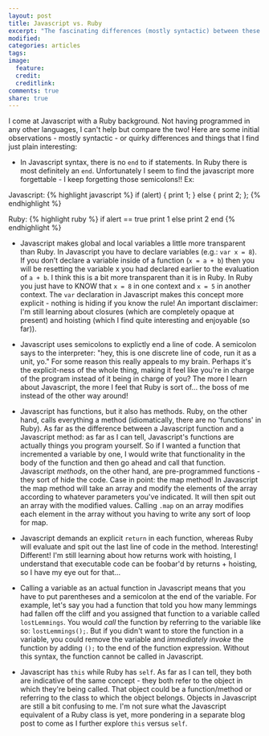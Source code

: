 ```yaml
---
layout: post
title: Javascript vs. Ruby
excerpt: "The fascinating differences (mostly syntactic) between these two programming languages"
modified:
categories: articles
tags:
image:
  feature:
  credit:
  creditlink:
comments: true
share: true
---
```


I come at Javascript with a Ruby background. Not having programmed in any other languages, I can't help but compare the two! Here are some initial observations - mostly syntactic - or quirky differences and things that I find just plain interesting:

- In Javascript syntax, there is no `end` to if statements. In Ruby there is most definitely an `end`. Unfortunately I seem to find the javascript more forgettable - I keep forgetting those semicolons!! Ex:

Javascript:
{% highlight javascript %}
if (alert) {
  print 1;
} else {
  print 2;
};
{% endhighlight %}

Ruby:
{% highlight ruby %}
if alert == true
  print 1
else
  print 2
end
{% endhighlight %}

- Javascript makes global and local variables a little more transparent than Ruby. In Javascript you have to declare variables (e.g.: `var x = 8`). If you don’t declare a variable inside of a function (`x = a + b`) then you will be resetting the variable x you had declared earlier to the evaluation of `a + b`. I think this is a bit more transparent than it is in Ruby. In Ruby you just have to KNOW that `x = 8` in one context and `x = 5` in another context. The `var` declaration in Javascript makes this concept more explicit - nothing is hiding if you know the rule! An important disclaimer: I'm still learning about closures (which are completely opaque at present) and hoisting (which I find quite interesting and enjoyable (so far)).

- Javascript uses semicolons to explictly end a line of code. A semicolon says to the interpreter: "hey, this is one discrete line of code, run it as a unit, yo." For some reason this really appeals to my brain. Perhaps it's the explicit-ness of the whole thing, making it feel like you're in charge of the program instead of it being in charge of you? The more I learn about Javascript, the more I feel that Ruby is sort of... the boss of me instead of the other way around!

- Javascript has functions, but it also has methods. Ruby, on the other hand, calls everything a method (idiomatically, there are no 'functions' in Ruby). As far as the difference between a Javascript function and a Javascript method: as far as I can tell, Javascript's functions are actually things you program yourself. So if I wanted a function that incremented a variable by one, I would write that functionality in the body of the function and then go ahead and call that function. Javascript *methods*, on the other hand, are pre-programmed functions - they sort of hide the code. Case in point: the map method! In Javascript the map method will take an array and modify the elements of the array according to whatever parameters you've indicated. It will then spit out an array with the modified values. Calling `.map` on an array modifies each element in the array without you having to write any sort of loop for map.

- Javascript demands an explicit `return` in each function, whereas Ruby will evaluate and spit out the last line of code in the method. Interesting! Different! I'm still learning about how returns work with hoisting, I understand that executable code can be foobar'd by returns + hoisting, so I have my eye out for that...

- Calling a variable as an actual function in Javascript means that you have to put parentheses and a semicolon at the end of the variable. For example, let's say you had a function that told you how many lemmings had fallen off the cliff and you assigned that function to a variable called `lostLemmings`. You would *call* the function by referring to the variable like so: `lostLemmings();`. But if you didn't want to store the function in a variable, you could remove the variable and *immediately invoke* the function by adding `();` to the end of the function expression. Without this syntax, the function cannot be called in Javascript.

- Javascript has `this` while Ruby has `self`. As far as I can tell, they both are indicative of the same concept - they both refer to the object in which they're being called. That object could be a function/method or referring to the class to which the object belongs. Objects in Javascript are still a bit confusing to me. I'm not sure what the Javascript equivalent of a Ruby class is yet, more pondering in a separate blog post to come as I further explore `this` versus `self`.







<!-- STUFF I WANT COMMENTED OUT STILL: -->

<!-- {% highlight javascript %}
lostLemmings();
{% endhighlight %}

 -->
<!-- var numLemmings = 100
seconds = 0

lostLemmings = calcLemmings

function calcLemmings (numLemmings, seconds) {
  seconds--
  return numLemmings -= seconds
} -->
